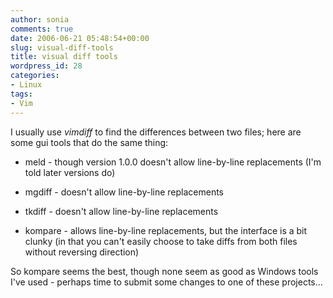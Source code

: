```yaml
---
author: sonia
comments: true
date: 2006-06-21 05:48:54+00:00
slug: visual-diff-tools
title: visual diff tools
wordpress_id: 28
categories:
- Linux
tags:
- Vim
---
```


I usually use _vimdiff_ to find the differences between two files; here are some gui tools that do the same thing:



	
  * meld - though version 1.0.0 doesn't allow line-by-line replacements (I'm told later versions do)

	
  * mgdiff - doesn't allow line-by-line replacements

	
  * tkdiff - doesn't allow line-by-line replacements

	
  * kompare - allows line-by-line replacements, but the interface is a bit clunky (in that you can't easily choose to take diffs from both files without reversing direction)


So kompare seems the best, though none seem as good as Windows tools I've used - perhaps time to submit some changes to one of these projects...

